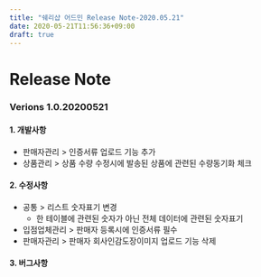 ```yaml
---
title: "쉐리샵 어드민 Release Note-2020.05.21"
date: 2020-05-21T11:56:36+09:00
draft: true
---
```

# Release Note
### Verions 1.0.20200521
#### 1. 개발사항
   * 판매자관리 > 인증서류 업로드 기능 추가
   * 상품관리 > 상품 수량 수정시에 발송된 상품에 관련된 수량동기화 체크
#### 2. 수정사항
   * 공통 > 리스트 숫자표기 변경 
     - 한 테이블에 관련된 숫자가 아닌 전체 데이터에 관련된 숫자표기
   * 입점업체관리 > 판매자 등록시에 인증서류 필수
   * 판매자관리 > 판매자 회사인감도장이미지 업로드 기능 삭제
#### 3. 버그사항


